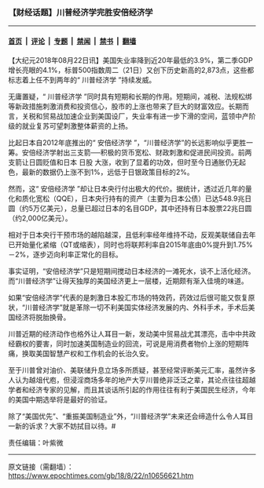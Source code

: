 ### 【财经话题】川普经济学完胜安倍经济学

---

#### [首页](../../../..?n10656621) &nbsp;|&nbsp; [评论](../../../../../epoch-comment?n10656621) &nbsp;|&nbsp; [专题](../../../../../epoch-special?n10656621) &nbsp;|&nbsp; [禁闻](../../../../../epoch-news?n10656621) &nbsp;|&nbsp; [禁书](../../../../../books?n10656621) &nbsp;|&nbsp; [翻墙](https://github.com/gfw-breaker/nogfw/blob/master/README.md?n10656621)


<div class="post_content" id="artbody" itemprop="articleBody">
 <!-- article content begin -->
 <p>
  【大纪元2018年08月22日讯】美国失业率降到近20年最低的3.9%，第二季GDP增长亮眼的4.1%，标普500指数周二（21日）又创下历史新高的2,873点，这些都标志着上任不到两年的“
  <ok href="https://www.epochtimes.com/gb/tag/%E5%B7%9D%E6%99%AE%E7%BB%8F%E6%B5%8E%E5%AD%A6.html">
   川普经济学
  </ok>
  ”持续发威。
 </p>
 <p>
  无庸置疑，“
  <ok href="https://www.epochtimes.com/gb/tag/%E5%B7%9D%E6%99%AE%E7%BB%8F%E6%B5%8E%E5%AD%A6.html">
   川普经济学
  </ok>
  ”同时具有短期和长期的作用。短期间，减税、法规松绑等新政措施刺激消费和投资信心，股市的上涨也带来了巨大的财富效应。长期而言，关税和贸易战加速企业到美国设厂，失业率有进一步下滑的空间，蓝领中产阶级的就业复苏可望刺激整体薪资的上扬。
 </p>
 <p>
  比起日本自2012年底推出的“
  <ok href="https://www.epochtimes.com/gb/tag/%E5%AE%89%E5%80%8D%E7%BB%8F%E6%B5%8E%E5%AD%A6.html">
   安倍经济学
  </ok>
  ”，“川普经济学”的长远影响似乎更胜一筹。安倍经济学射出三支箭──积极的货币宽松、财政刺激和促进民间投资。前两支箭让日圆贬值和日本
  <span class="st">
   日股
  </span>
  大涨，收到了显着的功效，但时至今日通胀仍无起色，最新的数据仍上涨不到1%，远低于日银政策目标的2%。
 </p>
 <p>
  然而，这“
  <ok href="https://www.epochtimes.com/gb/tag/%E5%AE%89%E5%80%8D%E7%BB%8F%E6%B5%8E%E5%AD%A6.html">
   安倍经济学
  </ok>
  ”却让日本央行付出极大的代价。据统计，透过近几年的量化和质化宽松（QQE），日本央行持有的资产（主要为日本公债）已达548.9兆日圆（约5万亿美元），总量已超过日本的名目GDP，其中还持有日本股票22兆日圆（约2,000亿美元）。
 </p>
 <p>
  相对于日本央行干预市场的越陷越深，且低利率经年维持不动，反观美联储自去年已开始量化紧缩（QT或缩表），同时也将联邦利率自2015年底由0%提升到1.75%－2%，逐步迈向利率正常化的目标。
 </p>
 <p>
  事实证明，“安倍经济学”只是短期间搅动日本经济的一滩死水，谈不上活化经济。而“川普经济学”让得天独厚的美国经济更上一层楼，近期颇有渐入佳境的味道。
 </p>
 <p>
  如果“安倍经济学”代表的是刺激日本股汇市场的特效药，药效过后很可能又恢复原状，“川普经济学”就是革除一切不利美国实体经济发展的内、外科手术，手术后美国经济将脱胎换骨。
 </p>
 <p>
  川普近期的经济动作也格外让人耳目一新，发动美中贸易战尤其漂亮，击中中共政经霸权的要害，同时加速美国制造业的回流，可说是用消费者物价上涨的短期阵痛，换取美国智慧产权和工作机会的长治久安。
 </p>
 <p>
  至于川普曾对油价、美联储升息立场多所质疑，甚至经常评断美元汇率，虽然许多人认为越俎代庖，但浸淫商场多年的地产大亨川普绝非泛泛之辈，其论点往往超越学者和经济专家的见解，而且其谈话所引起的作用往往有利于美国民生经济，今年的美国中期选举将是最好的验证。
 </p>
 <p>
  除了“美国优先”、“重振美国制造业”外，“川普经济学”未来还会缔造什么令人耳目一新的诉求？大家不妨拭目以待。#
 </p>
 <p>
  责任编辑：叶紫微
 </p>
 <!-- article content end -->
 <div id="below_article_ad">
 </div>
</div>


---

原文链接（需翻墙）：https://www.epochtimes.com/gb/18/8/22/n10656621.htm